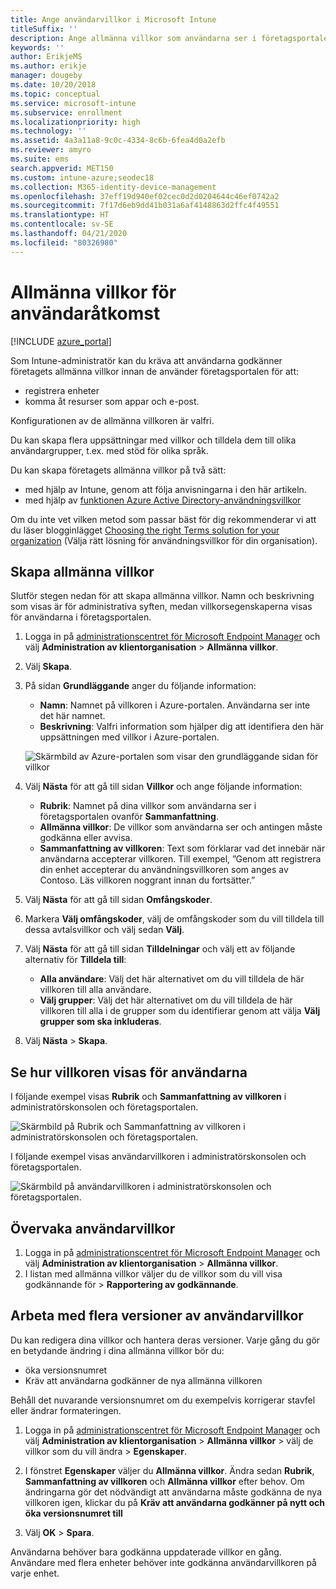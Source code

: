 ```yaml
---
title: Ange användarvillkor i Microsoft Intune
titleSuffix: ''
description: Ange allmänna villkor som användarna ser i företagsportalen för Intune.
keywords: ''
author: ErikjeMS
ms.author: erikje
manager: dougeby
ms.date: 10/20/2018
ms.topic: conceptual
ms.service: microsoft-intune
ms.subservice: enrollment
ms.localizationpriority: high
ms.technology: ''
ms.assetid: 4a3a11a8-9c0c-4334-8c6b-6fea4d0a2efb
ms.reviewer: amyro
ms.suite: ems
search.appverid: MET150
ms.custom: intune-azure;seodec18
ms.collection: M365-identity-device-management
ms.openlocfilehash: 37eff19d940ef02cec0d2d0204644c46ef0742a2
ms.sourcegitcommit: 7f17d6eb9dd41b031a6af4148863d2ffc4f49551
ms.translationtype: HT
ms.contentlocale: sv-SE
ms.lasthandoff: 04/21/2020
ms.locfileid: "80326980"
---
```

# <a name="terms-and-conditions-for-user-access"></a>Allmänna villkor för användaråtkomst

[!INCLUDE [azure_portal](../includes/azure_portal.md)]

Som Intune-administratör kan du kräva att användarna godkänner företagets allmänna villkor innan de använder företagsportalen för att:
- registrera enheter
- komma åt resurser som appar och e-post.

Konfigurationen av de allmänna villkoren är valfri.

Du kan skapa flera uppsättningar med villkor och tilldela dem till olika användargrupper, t.ex. med stöd för olika språk.

Du kan skapa företagets allmänna villkor på två sätt:
- med hjälp av Intune, genom att följa anvisningarna i den här artikeln.
- med hjälp av [funktionen Azure Active Directory-användningsvillkor](https://docs.microsoft.com/azure/active-directory/governance/active-directory-tou)

Om du inte vet vilken metod som passar bäst för dig rekommenderar vi att du läser blogginlägget [Choosing the right Terms solution for your organization](https://go.microsoft.com/fwlink/?linkid=2010506&clcid=0x409) (Välja rätt lösning för användningsvillkor för din organisation). 

## <a name="create-terms-and-conditions"></a>Skapa allmänna villkor
Slutför stegen nedan för att skapa allmänna villkor. Namn och beskrivning som visas är för administrativa syften, medan villkorsegenskaperna visas för användarna i företagsportalen.

1. Logga in på [administrationscentret för Microsoft Endpoint Manager](https://go.microsoft.com/fwlink/?linkid=2109431) och välj **Administration av klientorganisation** > **Allmänna villkor**.
2. Välj **Skapa**.
3. På sidan **Grundläggande** anger du följande information:

   - **Namn**: Namnet på villkoren i Azure-portalen. Användarna ser inte det här namnet.
   - **Beskrivning**: Valfri information som hjälper dig att identifiera den här uppsättningen med villkor i Azure-portalen.

    ![Skärmbild av Azure-portalen som visar den grundläggande sidan för villkor](./media/terms-and-conditions-create/terms-basics-page.png)

4. Välj **Nästa** för att gå till sidan **Villkor** och ange följande information:

   - **Rubrik**: Namnet på dina villkor som användarna ser i företagsportalen ovanför **Sammanfattning**.
   - **Allmänna villkor**: De villkor som användarna ser och antingen måste godkänna eller avvisa.
   - **Sammanfattning av villkoren**: Text som förklarar vad det innebär när användarna accepterar villkoren. Till exempel, ”Genom att registrera din enhet accepterar du användningsvillkoren som anges av Contoso. Läs villkoren noggrant innan du fortsätter.”

5. Välj **Nästa** för att gå till sidan **Omfångskoder**.

6. Markera **Välj omfångskoder**, välj de omfångskoder som du vill tilldela till dessa avtalsvillkor och välj sedan **Välj**. 

7. Välj **Nästa** för att gå till sidan **Tilldelningar** och välj ett av följande alternativ för **Tilldela till**:
    - **Alla användare**: Välj det här alternativet om du vill tilldela de här villkoren till alla användare.
    - **Välj grupper**: Välj det här alternativet om du vill tilldela de här villkoren till alla i de grupper som du identifierar genom att välja **Välj grupper som ska inkluderas**.

8. Välj **Nästa** > **Skapa**.

## <a name="see-how-terms-are-displayed-to-your-users"></a>Se hur villkoren visas för användarna
I följande exempel visas **Rubrik** och **Sammanfattning av villkoren** i administratörskonsolen och företagsportalen.

![Skärmbild på Rubrik och Sammanfattning av villkoren i administratörskonsolen och företagsportalen.](./media/terms-and-conditions-create/terms-summary-terms.png)

I följande exempel visas användarvillkoren i administratörskonsolen och företagsportalen.

![Skärmbild på användarvillkoren i administratörskonsolen och företagsportalen.](./media/terms-and-conditions-create/terms-properties-terms.png)


## <a name="monitor-terms-and-conditions"></a>Övervaka användarvillkor

1. Logga in på [administrationscentret för Microsoft Endpoint Manager](https://go.microsoft.com/fwlink/?linkid=2109431) och välj **Administration av klientorganisation** > **Allmänna villkor**.
2. I listan med allmänna villkor väljer du de villkor som du vill visa godkännande för > **Rapportering av godkännande**.

## <a name="work-with-multiple-versions-of-terms-and-conditions"></a>Arbeta med flera versioner av användarvillkor
Du kan redigera dina villkor och hantera deras versioner. Varje gång du gör en betydande ändring i dina allmänna villkor bör du:
- öka versionsnumret
- Kräv att användarna godkänner de nya allmänna villkoren

Behåll det nuvarande versionsnumret om du exempelvis korrigerar stavfel eller ändrar formateringen.

1. Logga in på [administrationscentret för Microsoft Endpoint Manager](https://go.microsoft.com/fwlink/?linkid=2109431) och välj **Administration av klientorganisation** > **Allmänna villkor** > välj de villkor som du vill ändra > **Egenskaper**.

2. I fönstret **Egenskaper** väljer du **Allmänna villkor**. Ändra sedan **Rubrik**, **Sammanfattning av villkoren** och **Allmänna villkor** efter behov. Om ändringarna gör det nödvändigt att användarna måste godkänna de nya villkoren igen, klickar du på **Kräv att användarna godkänner på nytt och öka versionsnumret till**

3. Välj **OK** > **Spara**.

Användarna behöver bara godkänna uppdaterade villkor en gång. Användare med flera enheter behöver inte godkänna användarvillkoren på varje enhet.
